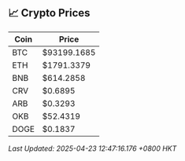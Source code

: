 ## 📈 Crypto Prices

| Coin | Price |
| ---- | ----- |
| BTC | $93199.1685 |
| ETH | $1791.3379 |
| BNB | $614.2858 |
| CRV | $0.6895 |
| ARB | $0.3293 |
| OKB | $52.4319 |
| DOGE | $0.1837 |

_Last Updated: 2025-04-23 12:47:16.176 +0800 HKT_